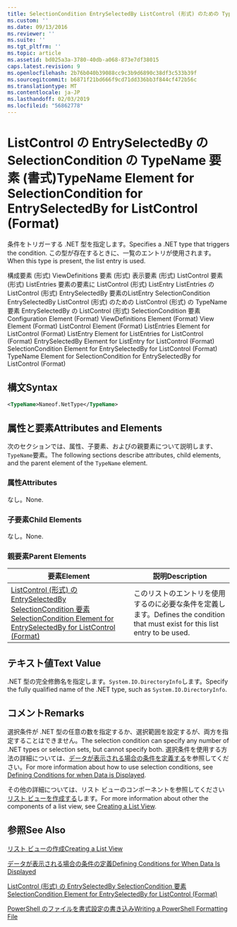 ```yaml
---
title: SelectionCondition EntrySelectedBy ListControl (形式) のための TypeName 要素 |Microsoft Docs
ms.custom: ''
ms.date: 09/13/2016
ms.reviewer: ''
ms.suite: ''
ms.tgt_pltfrm: ''
ms.topic: article
ms.assetid: bd025a3a-3780-40db-a068-873e7df38015
caps.latest.revision: 9
ms.openlocfilehash: 2b76b040b39088cc9c3b9d6890c38df3c533b39f
ms.sourcegitcommit: b6871f21bd666f9cd71dd336bb3f844cf472b56c
ms.translationtype: MT
ms.contentlocale: ja-JP
ms.lasthandoff: 02/03/2019
ms.locfileid: "56862778"
---
```

# <a name="typename-element-for-selectioncondition-for-entryselectedby-for-listcontrol-format"></a><span data-ttu-id="94343-102">ListControl の EntrySelectedBy の SelectionCondition の TypeName 要素 (書式)</span><span class="sxs-lookup"><span data-stu-id="94343-102">TypeName Element for SelectionCondition for EntrySelectedBy for ListControl (Format)</span></span>

<span data-ttu-id="94343-103">条件をトリガーする .NET 型を指定します。</span><span class="sxs-lookup"><span data-stu-id="94343-103">Specifies a .NET type that triggers the condition.</span></span> <span data-ttu-id="94343-104">この型が存在するときに、一覧のエントリが使用されます。</span><span class="sxs-lookup"><span data-stu-id="94343-104">When this type is present, the list entry is used.</span></span>

<span data-ttu-id="94343-105">構成要素 (形式) ViewDefinitions 要素 (形式) 表示要素 (形式) ListControl 要素 (形式) ListEntries 要素の要素に ListControl (形式) ListEntry ListEntries の ListControl (形式) EntrySelectedBy 要素のListEntry SelectionCondition EntrySelectedBy ListControl (形式) のための ListControl (形式) の TypeName 要素 EntrySelectedBy の ListControl (形式) SelectionCondition 要素</span><span class="sxs-lookup"><span data-stu-id="94343-105">Configuration Element (Format) ViewDefinitions Element (Format) View Element (Format) ListControl Element (Format) ListEntries Element for ListControl (Format) ListEntry Element for ListEntries for ListControl (Format) EntrySelectedBy Element for ListEntry for ListControl (Format) SelectionCondition Element for EntrySelectedBy for ListControl (Format) TypeName Element for SelectionCondition for EntrySelectedBy for ListControl (Format)</span></span>

## <a name="syntax"></a><span data-ttu-id="94343-106">構文</span><span class="sxs-lookup"><span data-stu-id="94343-106">Syntax</span></span>

```xml
<TypeName>Nameof.NetType</TypeName>
```

## <a name="attributes-and-elements"></a><span data-ttu-id="94343-107">属性と要素</span><span class="sxs-lookup"><span data-stu-id="94343-107">Attributes and Elements</span></span>

<span data-ttu-id="94343-108">次のセクションでは、属性、子要素、およびの親要素について説明します、`TypeName`要素。</span><span class="sxs-lookup"><span data-stu-id="94343-108">The following sections describe attributes, child elements, and the parent element of the `TypeName` element.</span></span>

### <a name="attributes"></a><span data-ttu-id="94343-109">属性</span><span class="sxs-lookup"><span data-stu-id="94343-109">Attributes</span></span>

<span data-ttu-id="94343-110">なし。</span><span class="sxs-lookup"><span data-stu-id="94343-110">None.</span></span>

### <a name="child-elements"></a><span data-ttu-id="94343-111">子要素</span><span class="sxs-lookup"><span data-stu-id="94343-111">Child Elements</span></span>

<span data-ttu-id="94343-112">なし。</span><span class="sxs-lookup"><span data-stu-id="94343-112">None.</span></span>

### <a name="parent-elements"></a><span data-ttu-id="94343-113">親要素</span><span class="sxs-lookup"><span data-stu-id="94343-113">Parent Elements</span></span>

|<span data-ttu-id="94343-114">要素</span><span class="sxs-lookup"><span data-stu-id="94343-114">Element</span></span>|<span data-ttu-id="94343-115">説明</span><span class="sxs-lookup"><span data-stu-id="94343-115">Description</span></span>|
|-------------|-----------------|
|[<span data-ttu-id="94343-116">ListControl (形式) の EntrySelectedBy SelectionCondition 要素</span><span class="sxs-lookup"><span data-stu-id="94343-116">SelectionCondition Element for EntrySelectedBy for ListControl (Format)</span></span>](./selectioncondition-element-for-entryselectedby-for-listcontrol-format.md)|<span data-ttu-id="94343-117">このリストのエントリを使用するのに必要な条件を定義します。</span><span class="sxs-lookup"><span data-stu-id="94343-117">Defines the condition that must exist for this list entry to be used.</span></span>|

## <a name="text-value"></a><span data-ttu-id="94343-118">テキスト値</span><span class="sxs-lookup"><span data-stu-id="94343-118">Text Value</span></span>

<span data-ttu-id="94343-119">.NET 型の完全修飾名を指定します。`System.IO.DirectoryInfo`します。</span><span class="sxs-lookup"><span data-stu-id="94343-119">Specify the fully qualified name of the .NET type, such as `System.IO.DirectoryInfo`.</span></span>

## <a name="remarks"></a><span data-ttu-id="94343-120">コメント</span><span class="sxs-lookup"><span data-stu-id="94343-120">Remarks</span></span>

<span data-ttu-id="94343-121">選択条件が .NET 型の任意の数を指定するか、選択範囲を設定するが、両方を指定することはできません。</span><span class="sxs-lookup"><span data-stu-id="94343-121">The selection condition can specify any number of .NET types or selection sets, but cannot specify both.</span></span> <span data-ttu-id="94343-122">選択条件を使用する方法の詳細については、[データが表示される場合の条件を定義する](./defining-conditions-for-displaying-data.md)を参照してください。</span><span class="sxs-lookup"><span data-stu-id="94343-122">For more information about how to use selection conditions, see [Defining Conditions for when Data is Displayed](./defining-conditions-for-displaying-data.md).</span></span>

<span data-ttu-id="94343-123">その他の詳細については、リスト ビューのコンポーネントを参照してください[リスト ビューを作成する](./creating-a-list-view.md)します。</span><span class="sxs-lookup"><span data-stu-id="94343-123">For more information about other the components of a list view, see [Creating a List View](./creating-a-list-view.md).</span></span>

## <a name="see-also"></a><span data-ttu-id="94343-124">参照</span><span class="sxs-lookup"><span data-stu-id="94343-124">See Also</span></span>

[<span data-ttu-id="94343-125">リスト ビューの作成</span><span class="sxs-lookup"><span data-stu-id="94343-125">Creating a List View</span></span>](./creating-a-list-view.md)

[<span data-ttu-id="94343-126">データが表示される場合の条件の定義</span><span class="sxs-lookup"><span data-stu-id="94343-126">Defining Conditions for When Data Is Displayed</span></span>](./defining-conditions-for-displaying-data.md)

[<span data-ttu-id="94343-127">ListControl (形式) の EntrySelectedBy SelectionCondition 要素</span><span class="sxs-lookup"><span data-stu-id="94343-127">SelectionCondition Element for EntrySelectedBy for ListControl (Format)</span></span>](./selectioncondition-element-for-entryselectedby-for-listcontrol-format.md)

[<span data-ttu-id="94343-128">PowerShell のファイルを書式設定の書き込み</span><span class="sxs-lookup"><span data-stu-id="94343-128">Writing a PowerShell Formatting File</span></span>](./writing-a-powershell-formatting-file.md)
